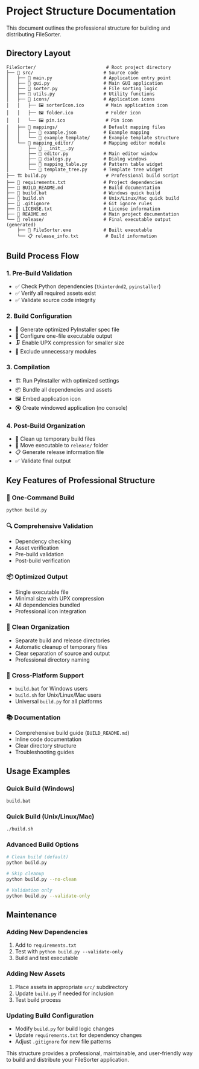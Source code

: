# Project Structure Documentation

This document outlines the professional structure for building and distributing FileSorter.

## Directory Layout

```
FileSorter/                          # Root project directory
├── 📁 src/                          # Source code
│   ├── 🐍 main.py                   # Application entry point
│   ├── 🐍 gui.py                    # Main GUI application
│   ├── 🐍 sorter.py                 # File sorting logic
│   ├── 🐍 utils.py                  # Utility functions
│   ├── 📁 icons/                    # Application icons
│   │   ├── 🖼️ sorterIcon.ico        # Main application icon
│   │   ├── 🖼️ folder.ico            # Folder icon
│   │   └── 🖼️ pin.ico               # Pin icon
│   ├── 📁 mappings/                 # Default mapping files
│   │   ├── 📄 example.json          # Example mapping
│   │   └── 📁 example_template/     # Example template structure
│   └── 📁 mapping_editor/           # Mapping editor module
│       ├── 🐍 __init__.py
│       ├── 🐍 editor.py             # Main editor window
│       ├── 🐍 dialogs.py            # Dialog windows
│       ├── 🐍 mapping_table.py      # Pattern table widget
│       └── 🐍 template_tree.py      # Template tree widget
├── 🏗️ build.py                      # Professional build script
├── 🔧 requirements.txt              # Project dependencies
├── 📖 BUILD_README.md               # Build documentation
├── 🚀 build.bat                     # Windows quick build
├── 🚀 build.sh                      # Unix/Linux/Mac quick build
├── 🚫 .gitignore                    # Git ignore rules
├── 📜 LICENSE.txt                   # License information
├── 📖 README.md                     # Main project documentation
└── 📁 release/                      # Final executable output (generated)
    ├── 🎯 FileSorter.exe            # Built executable
    └── 📋 release_info.txt          # Build information
```

## Build Process Flow

### 1. Pre-Build Validation
- ✅ Check Python dependencies (`tkinterdnd2`, `pyinstaller`)
- ✅ Verify all required assets exist
- ✅ Validate source code integrity

### 2. Build Configuration
- 📝 Generate optimized PyInstaller spec file
- 🎯 Configure one-file executable output
- 🗜️ Enable UPX compression for smaller size
- 🚫 Exclude unnecessary modules

### 3. Compilation
- 🏗️ Run PyInstaller with optimized settings
- 📦 Bundle all dependencies and assets
- 🖼️ Embed application icon
- 🔇 Create windowed application (no console)

### 4. Post-Build Organization
- 🧹 Clean up temporary build files
- 📁 Move executable to `release/` folder
- 📋 Generate release information file
- ✅ Validate final output

## Key Features of Professional Structure

### 🎯 **One-Command Build**
```bash
python build.py
```

### 🔍 **Comprehensive Validation**
- Dependency checking
- Asset verification
- Pre-build validation
- Post-build verification

### 📦 **Optimized Output**
- Single executable file
- Minimal size with UPX compression
- All dependencies bundled
- Professional icon integration

### 🧹 **Clean Organization**
- Separate build and release directories
- Automatic cleanup of temporary files
- Clear separation of source and output
- Professional directory naming

### 🚀 **Cross-Platform Support**
- `build.bat` for Windows users
- `build.sh` for Unix/Linux/Mac users
- Universal `build.py` for all platforms

### 📚 **Documentation**
- Comprehensive build guide (`BUILD_README.md`)
- Inline code documentation
- Clear directory structure
- Troubleshooting guides

## Usage Examples

### Quick Build (Windows)
```cmd
build.bat
```

### Quick Build (Unix/Linux/Mac)
```bash
./build.sh
```

### Advanced Build Options
```bash
# Clean build (default)
python build.py

# Skip cleanup
python build.py --no-clean

# Validation only
python build.py --validate-only
```

## Maintenance

### Adding New Dependencies
1. Add to `requirements.txt`
2. Test with `python build.py --validate-only`
3. Build and test executable

### Adding New Assets
1. Place assets in appropriate `src/` subdirectory
2. Update `build.py` if needed for inclusion
3. Test build process

### Updating Build Configuration
- Modify `build.py` for build logic changes
- Update `requirements.txt` for dependency changes
- Adjust `.gitignore` for new file patterns

This structure provides a professional, maintainable, and user-friendly way to build and distribute your FileSorter application.
